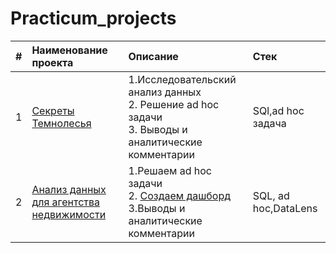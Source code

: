 # Practicum_projects

|#|Наименование проекта|Описание|Стек|
|:-|:-|:-|:-|
|1|[Секреты Темнолесья](https://github.com/Aleksey345/Practicum_projects/tree/main/%D0%A1%D0%B5%D0%BA%D1%80%D0%B5%D1%82%D1%8B%20%D0%A2%D0%B5%D0%BC%D0%BD%D0%BE%D0%BB%D0%B5%D1%81%D1%8C%D1%8F)|1.Исследовательский анализ данных<br> 2. Решение ad hoc задачи<br> 3. Выводы и аналитические комментарии|SQl,ad hoc задача
|2|[Анализ данных для агентства недвижимости](https://github.com/Aleksey345/Practicum_projects/tree/main/%D0%90%D0%BD%D0%B0%D0%BB%D0%B8%D0%B7%20%D0%B4%D0%BB%D1%8F%20%D0%B0%D0%B3%D0%B5%D0%BD%D1%82%D1%81%D1%82%D0%B2%D0%B0%20%D0%BD%D0%B5%D0%B4%D0%B2%D0%B8%D0%B6%D0%B8%D0%BC%D0%BE%D1%81%D1%82%D0%B8)|1.Решаем ad hoc задачи<br> 2. [Создаем дашборд](https://datalens.yandex.cloud/1ib5m6ju46l4o)<br> 3.Выводы и аналитические комментарии|SQL, ad hoc,DataLens|


